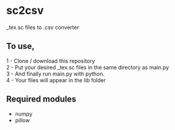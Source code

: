# sc2csv
\_tex.sc files to .csv converter

## To use, 
1 - Clone / download this repository <br>
2 - Put your desired \_tex.sc files in the same directory as main.py<br>
3 - And finally run main.py with python.<br>
4 - Your files will appear in the lib folder

## Required modules
- numpy
- pillow
